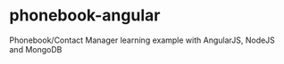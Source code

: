 phonebook-angular
=================

Phonebook/Contact Manager learning example with AngularJS, NodeJS and MongoDB
